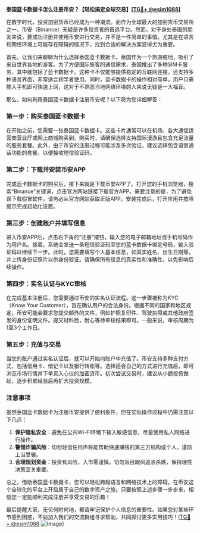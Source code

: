 **泰国蓝卡数据卡怎么注册币安？【轻松搞定全球交易】[[TG💪+ @esim1088](https://t.me/s/esim1088)]**

在数字时代，投资加密货币已经成为一种潮流。而作为全球最大的加密货币交易所之一，币安（Binance）无疑是许多投资者的首选平台。然而，对于身处泰国的朋友来说，要成功注册并使用币安进行交易，并不是一件简单的事情。尤其是在语言和网络环境上可能存在障碍的情况下，找到合适的解决方案显得尤为重要。

首先，让我们来聊聊为什么选择泰国蓝卡数据卡。泰国作为一个旅游胜地，吸引了来自世界各地的游客。为了方便国际旅客的通信需求，泰国推出了多种SIM卡服务，其中就包括了蓝卡数据卡。这种卡不仅能够提供稳定的互联网连接，还支持多种语言界面，非常适合初学者使用。同时，蓝卡数据卡的操作相对简单，用户只需插入手机即可快速上网，这对于不熟悉当地网络环境的人来说无疑是一大福音。

那么，如何利用泰国蓝卡数据卡注册币安呢？以下将为您详细解答：

### 第一步：购买泰国蓝卡数据卡

在开始之前，您需要一张泰国蓝卡数据卡。这些卡片通常可以在机场、各大通信运营商营业厅或网上商城购买到。购买时，请确保选择支持国际漫游且包含充足流量的服务套餐。此外，由于币安的注册过程可能涉及多次验证，建议选择包含语音通话功能的套餐，以便接收短信验证码。

### 第二步：下载并安装币安APP

完成蓝卡数据卡的购买后，接下来就是下载币安APP了。打开您的手机浏览器，搜索“Binance”关键词，点击官方网站链接下载官方APP。需要注意的是，为了避免误下载假冒软件，请务必从官方网站获取正版APP。安装完成后，打开应用并按照提示完成初始化设置。

### 第三步：创建账户并填写信息

进入币安APP后，点击右下角的“注册”按钮，输入您的电子邮箱地址或手机号码作为用户名。接着，系统会发送一条短信验证码至您的蓝卡数据卡绑定号码，输入验证码以继续下一步。此时，您需要填写个人基本信息，如真实姓名、出生日期等，并上传身份证照片以供身份验证。请确保所有信息的真实性和准确性，以免影响后续操作。

### 第四步：实名认证与KYC审核

在完成基本注册后，您需要通过币安的实名认证流程。这一步骤被称为KYC（Know Your Customer），旨在确认用户的合法身份。根据不同的国家和地区规定，币安可能会要求您提交额外的文件，例如护照复印件、驾驶执照或其他政府签发的身份证明文件。提交材料后，耐心等待审核结果即可。一般来说，审核周期为1至3个工作日。

### 第五步：充值与交易

当您的账户通过实名认证后，就可以开始向账户中充值了。币安支持多种支付方式，包括信用卡、借记卡以及银行转账等。选择适合自己的方式进行充值后，即可浏览市场行情并下单买入心仪的加密货币。初次尝试交易时，建议从小额投资做起，逐步积累经验后再扩大投资规模。

### 注意事项

虽然泰国蓝卡数据卡为注册币安提供了便利条件，但在实际操作过程中仍需注意以下几点：

1. **保护隐私安全**：避免在公共Wi-Fi环境下输入敏感信息，尽量使用私人网络进行操作。
2. **警惕诈骗风险**：切勿轻信任何声称能帮助快速赚钱的第三方机构或个人，谨防上当受骗。
3. **合理规划资金**：投资有风险，入市需谨慎。切勿盲目跟风追涨杀跌，保持理性决策至关重要。

总之，借助泰国蓝卡数据卡，您可以轻松跨越语言和网络技术上的障碍，在币安这个全球化的平台上开启属于自己的数字资产之旅。只要按照上述步骤一步步来，相信您一定能顺利完成注册并享受交易的乐趣！

最后提醒大家，无论何时何地，都请牢记保护个人信息的重要性。如果您对某些环节感到困惑，不妨加入我们的交流群组寻求帮助，共同探讨更多实用技巧！[[TG💪+ @esim1088](https://t.me/s/esim1088) ![Image](https://i.postimg.cc/4NQfJmqS/Snipaste-2025-05-13-00-14-12.png)]